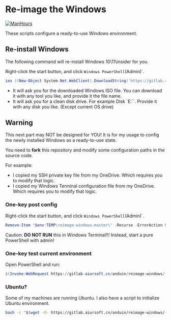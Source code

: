 # Re-image the Windows

[![ManHours](https://manhours.aiursoft.cn/gitlab/gitlab.aiursoft.cn/anduin/reimage-windows)](https://gitlab.aiursoft.cn/anduin/reimage-windows/-/commits/master?ref_type=heads)

These scripts configure a ready-to-use Windows environment.

## Re-install Windows

The following command will re-install Windows 10\11\insider for you.

Right-click the start button, and click `Windows PowerShell`(Admin)`.

```powershell
iex ((New-Object System.Net.WebClient).DownloadString('https://gitlab.aiursoft.cn/anduin/reimage-windows/-/raw/master/Reimage.ps1'))
```

* It will ask you for the downloaded Windows ISO file. You can download it with any tool you like, and provide it the file name.
* It will ask you for a clean disk drive. For example Disk `E:\``. Provide it with any disk you like. (Except current OS drive)

## Warning

This next part may NOT be designed for YOU! It is for my usage to config the newly installed Windows as a ready-to-use state.

You need to **fork** this repository and modify some configuration paths in the source code.

For example:

* I copied my SSH private key file from my OneDrive. Which requires you to modify that logic.
* I copied my Windows Terminal configuration file from my OneDrive. Which requires you to modify that logic.

### One-key post config

Right-click the start button, and click `Windows PowerShell`(Admin)`.

```powershell
Remove-Item "$env:TEMP\reimage-windows-master\" -Recurse -ErrorAction SilentlyContinue; $destinationPath = "$env:TEMP\reimage-windows-master.zip"; Invoke-WebRequest -Uri "https://gitlab.aiursoft.cn/anduin/reimage-windows/-/archive/master/reimage-windows-master.zip" -OutFile $destinationPath -UseBasicParsing; Expand-Archive -Path $destinationPath -DestinationPath $env:TEMP; Remove-Item $destinationPath; Set-ExecutionPolicy -ExecutionPolicy RemoteSigned -Force; . "$env:TEMP\reimage-windows-master\install.ps1"
```

Caution: **DO NOT RUN** this in Windows Terminal!!! Instead, start a pure PowerShell with admin!

### One-key test current environment

Open PowerShell and run:

```powershell
$(Invoke-WebRequest https://gitlab.aiursoft.cn/anduin/reimage-windows/-/raw/master/test_env.sh).Content | bash
```

### Ubuntu?

Some of my machines are running Ubuntu. I also have a script to initialize Ubuntu environment.

```bash
bash -c "$(wget -O- https://gitlab.aiursoft.cn/anduin/reimage-windows/-/raw/master/install.sh)"
```
